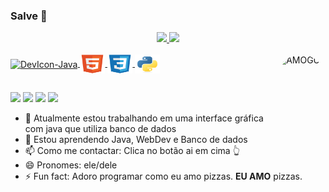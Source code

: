 ### Salve 👋

<div align="center">
  <a href="https://github.com/zeimi">
  <img height="180em" src="https://github-readme-stats.vercel.app/api?username=zeimi&show_icons=true&theme=algolia&include_all_commits=true&count_private=true"/>
  <img height="180em" src="https://github-readme-stats.vercel.app/api/top-langs/?username=zeimi&layout=compact&langs_count=7&theme=algolia"/>
</div>
<div style="display: inline_block"><br>
  <img align="center" alt="DevIcon-Java" height="30" width="40" src="https://cdn.jsdelivr.net/gh/devicons/devicon/icons/java/java-original.svg">
  <img align="center" alt="Rafa-HTML" height="30" width="40" src="https://raw.githubusercontent.com/devicons/devicon/master/icons/html5/html5-original.svg">
  <img align="center" alt="Rafa-CSS" height="30" width="40" src="https://raw.githubusercontent.com/devicons/devicon/master/icons/css3/css3-original.svg">
  <img align="center" alt="Rafa-Python" height="30" width="40" src="https://raw.githubusercontent.com/devicons/devicon/master/icons/python/python-original.svg">
  <img align="right" alt="AMOGUS" height="150" style="border-radius:50px;" src="">
</div>
  
  ##
  
  <div> 
  <a href="https://www.instagram.com/zeimibruno/" target="_blank"><img src="https://img.shields.io/badge/-Instagram-%23E4405F?style=for-the-badge&logo=instagram&logoColor=white" target="_blank"></a>
 <a href="https://discord.com/users/371672445192503307" target="_blank"><img src="https://img.shields.io/badge/Discord-7289DA?style=for-the-badge&logo=discord&logoColor=white" target="_blank"></a> 
  <a href = "mailto:contato.brunodurao@gmail.com"><img src="https://img.shields.io/badge/-Gmail-%23333?style=for-the-badge&logo=gmail&logoColor=white" target="_blank"></a>
  <a href="https://www.linkedin.com/in/b-durao/" target="_blank"><img src="https://img.shields.io/badge/-LinkedIn-%230077B5?style=for-the-badge&logo=linkedin&logoColor=white" target="_blank"></a> 
 
 
</div>
  
- 🔭 Atualmente estou trabalhando em uma interface gráfica com java que utiliza banco de dados
- 🌱 Estou aprendendo Java, WebDev e Banco de dados 
- 📫 Como me contactar: Clica no botão ai em cima 👆
- 😄 Pronomes: ele/dele
- ⚡ Fun fact: Adoro programar como eu amo pizzas. **EU AMO** pizzas.

